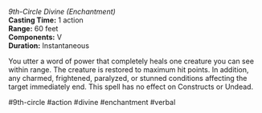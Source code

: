 *9th-Circle Divine (Enchantment)*  
**Casting Time:** 1 action  
**Range:** 60 feet  
**Components:** V  
**Duration:** Instantaneous

You utter a word of power that completely heals one creature you can see within range. The creature is restored to maximum hit points. In addition, any charmed, frightened, paralyzed, or stunned conditions affecting the target immediately end. This spell has no effect on Constructs or Undead.

#9th-circle #action #divine #enchantment #verbal
